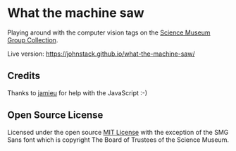 # What the machine saw 

Playing around with the computer vision tags on the [Science Museum Group Collection](http://collection.sciencemuseumgroup.org.uk).

Live version: https://johnstack.github.io/what-the-machine-saw/

## Credits

Thanks to [jamieu](https://github.com/jamieu) for help with the JavaScript :-)

## Open Source License

Licensed under the open source [MIT License](https://github.com/TheScienceMuseum/collection-chrome-extension/blob/master/LICENSE) with the exception of the SMG Sans font which is copyright The Board of Trustees of the Science Museum. 
